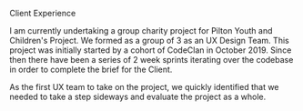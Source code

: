 Client Experience

I am currently undertaking a group charity project for Pilton Youth and Children's Project. We formed as a group of 3 as an UX Design Team. This project was initially started by a cohort of CodeClan in October 2019. Since then there have been a series of 2 week sprints iterating over the codebase in order to complete the brief for the Client. 

As the first UX team to take on the project, we quickly identified that we needed to take a step sideways and evaluate the project as a whole.
